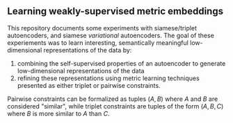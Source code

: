 ## Learning weakly-supervised metric embeddings 

This repository documents some experiments with siamese/triplet autoencoders, and siamese _variational_ autoencoders. The goal of these experiements was to learn interesting, semantically meaningful low-dimensional representations of the data by: 

1. combining the self-supervised properties of an autoencoder to generate low-dimensional representations of the data 
2. refining these representations using metric learning techniques presented as either triplet or pairwise constraints. 

Pairwise constraints can be formalized as tuples $(A, B)$ where $A$ and $B$ are considered "similar", while triplet constraints are tuples of the form $(A, B, C)$ where $B$ is more similar to $A$ than $C$. 

